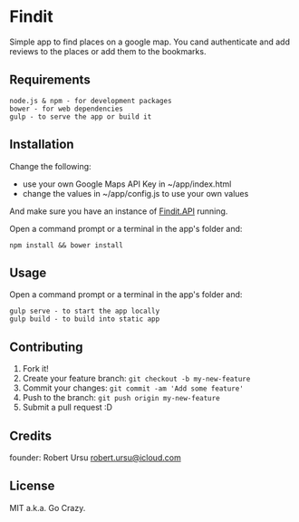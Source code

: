 # Findit

Simple app to find places on a google map. You cand authenticate and add reviews to the places or add them to the bookmarks.

## Requirements
```
node.js & npm - for development packages
bower - for web dependencies
gulp - to serve the app or build it
```
## Installation
Change the following:
* use your own Google Maps API Key in ~/app/index.html
* change the values in ~/app/config.js to use your own values

And make sure you have an instance of [Findit.API](https://github.com/robnvd/Findit.API) running.

Open a command prompt or a terminal in the app's folder and:
```
npm install && bower install
```

## Usage
Open a command prompt or a terminal in the app's folder and:
```
gulp serve - to start the app locally
gulp build - to build into static app
```

## Contributing

1. Fork it!
2. Create your feature branch: `git checkout -b my-new-feature`
3. Commit your changes: `git commit -am 'Add some feature'`
4. Push to the branch: `git push origin my-new-feature`
5. Submit a pull request :D

## Credits

founder: Robert Ursu robert.ursu@icloud.com

## License

MIT a.k.a. Go Crazy.
